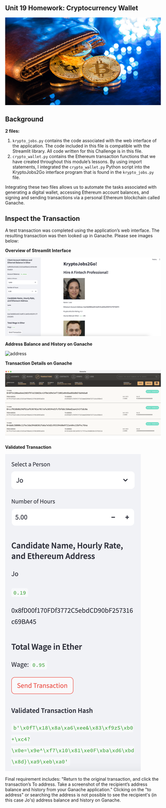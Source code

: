 ## Unit 19 Homework: Cryptocurrency Wallet

![An image shows a wallet with bitcoin.](Images/19-4-challenge-image.png)

## Background

**2 files:**
1. `krypto_jobs.py` contains the code associated with the web interface of the application. The code included in this file is compatible with the Streamlit library. All code written for this Challenge is in this file.
2. `crypto_wallet.py` contains the Ethereum transaction functions that we have created throughout this module’s lessons. By using import statements, I integrated the `crypto_wallet.py` Python script into the KryptoJobs2Go interface program that is found in the `krypto_jobs.py` file.

Integrating these two files allows us to automate the tasks associated with generating a digital wallet, accessing Ethereum account balances, and signing and sending transactions via a personal Ethereum blockchain called Ganache.


## Inspect the Transaction

A test transaction was completed using the application’s web interface. The resulting transaction was then looked up in Ganache. Please see images below:

**Overview of Streamlit Interface**

![streamlit](Images/Streamlit_interface.png)

**Address Balance and History on Ganache**

![address](Images/Address.png)

**Transaction Details on Ganache**

![transactions](Images/Transaction_Details.png)

**Validated Transaction**

![validated](Images/Validated_Transaction.png)

Final requirement includes: "Return to the original transaction, and click the transaction’s To address. Take a screenshot of the recipient’s address balance and history from your Ganache application." Clicking on the "to address" or searching the address is not possible to see the recipient's (in this case Jo's) address balance and history on Ganache. 
